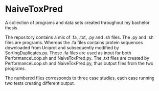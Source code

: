 # NaiveToxPred
A collection of programs and data sets created throughout my bachelor thesis.

The repository contains a mix of .fa, .txt, .py and .sh files. 
The .py and .sh files are programs. Whereas the .fa files contains protein sequences downloaded from Uniprot and subsequently 
modified by SortingDuplicates.py. These .fa files are used as input for both PerformanceLoop.sh and NaiveToxPred.py. 
The .txt files are created by PerformanceLoop.sh and NaiveToxPred.py, thus output files from the two programs.

The numbered files corresponds to three case studies, each case running two tests creating different output.
